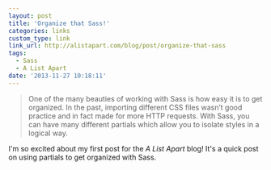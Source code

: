 ```yaml
---
layout: post
title: 'Organize that Sass!'
categories: links
custom_type: link
link_url: http://alistapart.com/blog/post/organize-that-sass
tags:
  - Sass
  - A List Apart
date: '2013-11-27 10:18:11'
---
```

>One of the many beauties of working with Sass is how easy it is to get organized. In the past, importing different CSS files wasn’t good practice and in fact made for more HTTP requests. With Sass, you can have many different partials which allow you to isolate styles in a logical way.

I'm so excited about my first post for the *A List Apart* blog! It's a quick post on using partials to get organized with Sass.